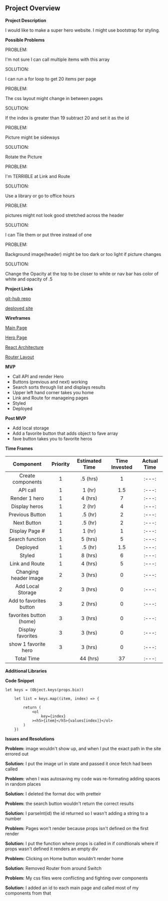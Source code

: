 **Project Overview**
-----------------------
**Project Description**

I would like to make a super hero website. I might use bootstrap for styling.

**Possible Problems**

PROBLEM:

I'm not sure I can call multiple items with this array

SOLUTION:

I can run a for loop to get 20 items per page


PROBLEM:

The css layout might change in between pages

SOLUTION:

If the index is greater than 19 subtract 20 and set it as the id


PROBLEM:

Picture might be sideways

SOLUTION:

Rotate the Picture


PROBLEM:

I'm TERRIBLE at Link and Route

SOLUTION:

Use a library or go to office hours


PROBLEM:

pictures might not look good stretched across the header

SOLUTION:

I can Tile them or put three instead of one


PROBLEM:

Background image(header) might be too dark or too light if picture changes

SOLUTION:

Change the Opacity at the top to be closer to white or nav bar has color of white and opacity of .5



**Project Links**

[git-hub repo](https://github.com/KassidySh/project-2/tree/master/project2)

[deployed site]()


**Wireframes**

[Main Page](https://res.cloudinary.com/dt5zs08ue/image/upload/v1578281708/GA%20project%202/wireframes_mockups_mfoyat.png)

[Hero Page](https://res.cloudinary.com/dt5zs08ue/image/upload/v1578319410/GA%20project%202/wireframes_mockups_1_etblon.png)

[React Architecture](https://res.cloudinary.com/dt5zs08ue/image/upload/v1578319841/GA%20project%202/Untitled_2_jsp6ku.png)

[Router Layout](https://docs.google.com/drawings/d/1FGeLe8REGUPs5DMqmKve7A0xI1Fhi1hu3nJzQf6ubrw/edit?usp=sharing)


**MVP**

- Call API and render Hero
- Buttons (previous and next) working
- Search sorts through list and displays results
- Upper left hand corner takes you home
- Link and Route for manageing pages
- Styled
- Deployed


**Post MVP**

- Add local storage
- Add a favorite button that adds object to fave array
- fave button takes you to favorite heros



**Time Frames**

|        Component        | Priority | Estimated Time | Time Invested | Actual Time |
| :---------------------: | :------: | :------------: | :-----------: | :---------: |
|    Create components    |    1     |    .5 (hrs)    |       1       |    :---:    |
|        API call         |    1     |     1 (hr)     |       1.5     |    :---:    |
|      Render 1 hero      |    1     |    4 (hrs)     |       7       |    :---:    |
|      Display heros      |    1     |     2 (hr)     |       4       |    :---:    |
|     Previous Button     |    1     |    .5 (hr)     |       2       |    :---:    |
|       Next Button       |    1     |    .5 (hr)     |       2       |    :---:    |
|     Display Page #      |    1     |     1 (hr)     |       1       |    :---:    |
|     Search function     |    1     |    5 (hrs)     |       5       |    :---:    |
|        Deployed         |    1     |    .5 (hr)     |       1.5     |    :---:    |
|         Styled          |    1     |    8 (hrs)     |       6       |    :---:    |
|     Link and Route      |    1     |    4 (hrs)     |       5       |    :---:    |
|  Changing header image  |    2     |    3 (hrs)     |       0       |    :---:    |
|    Add Local Storage    |    2     |    3 (hrs)     |       0       |    :---:    |
| Add to favorites button |    3     |    2 (hrs)     |       0       |    :---:    |
| favorites button (home) |    3     |    3 (hrs)     |       0       |    :---:    |
|    Display favorites    |    3     |    3 (hrs)     |       0       |    :---:    |
|  show 1 favorite hero   |    3     |    3 (hrs)     |       0       |    :---:    |
|       Total Time        |          |    44 (hrs)    |      37       |    :---:    |

**Additional Libraries**

**Code Snippet**

```  
let keys = (Object.keys(props.bio))

    let list = keys.map((item, index) => {

        return (
            <ol
                key={index}
            ><h5>{item}</h5>{values[index]}</ol>
        )
    })
  ```


**Issues and Resolutions**

**Problem:** image wouldn't show up, and when I put the exact path in the site errored out

**Solution:** I put the image url in state and passed it once fetch had been called

**Problem:** when I was autosaving my code was re-formating adding spaces in random places

**Solution:** I deleted the format doc with pretteir

**Problem:** the search button wouldn't return the correct results

**Solution:** I parseInt(id) the id returned so I wasn't adding a string to a number

**Problem:**  Pages won't render because props isn't defined on the first render

**Solution:** I put the function where props is called in if condtionals where if props wasn't defined it renders an empty div

**Problem:** Clicking on Home button wouldn't render home

**Solution:** Removed Router from around Switch

**Problem:** My css files were conflicting and fighting over components

**Solution:** I added an id to each main page and called most of my components from that